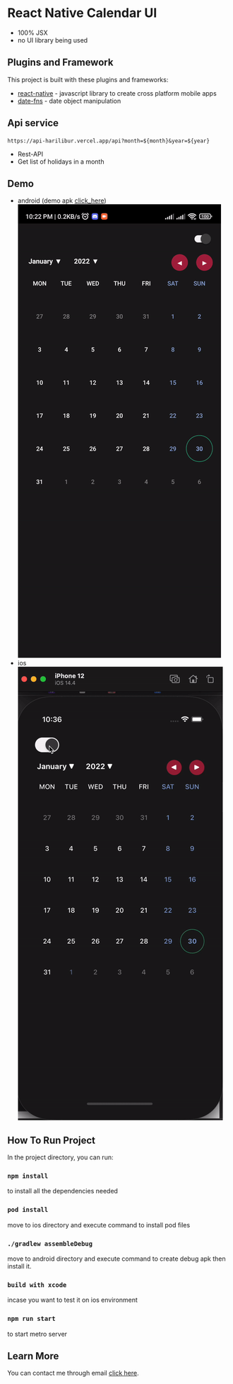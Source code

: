 # React Native Calendar UI

- 100% JSX
- no UI library being used

## Plugins and Framework

This project is built with these plugins and frameworks:

- [react-native](https://github.com/facebook/react-native) - javascript library to create cross platform mobile apps
- [date-fns](https://www.npmjs.com/package/date-fns) - date object manipulation

## Api service

`https://api-harilibur.vercel.app/api?month=${month}&year=${year}`

- Rest-API
- Get list of holidays in a month

## Demo

- android (demo apk [click_here](https://raw.githubusercontent.com/vitorizkiimanda/personal.calendarui.reactnative/develop/demo/app-release.apk))
  ![Alt Text](https://raw.githubusercontent.com/vitorizkiimanda/personal.calendarui.reactnative/develop/demo/android-demo.gif)
- ios
  ![Alt Text](https://raw.githubusercontent.com/vitorizkiimanda/personal.calendarui.reactnative/develop/demo/ios-demo.gif)

## How To Run Project

In the project directory, you can run:

### `npm install`

to install all the dependencies needed

### `pod install`

move to ios directory and execute command to install pod files

### `./gradlew assembleDebug`

move to android directory and execute command to create debug apk then install it.

### `build with xcode`

incase you want to test it on ios environment

### `npm run start`

to start metro server

## Learn More

You can contact me through email [click here](mailto:vitorizkiimanda@gmail.com).
